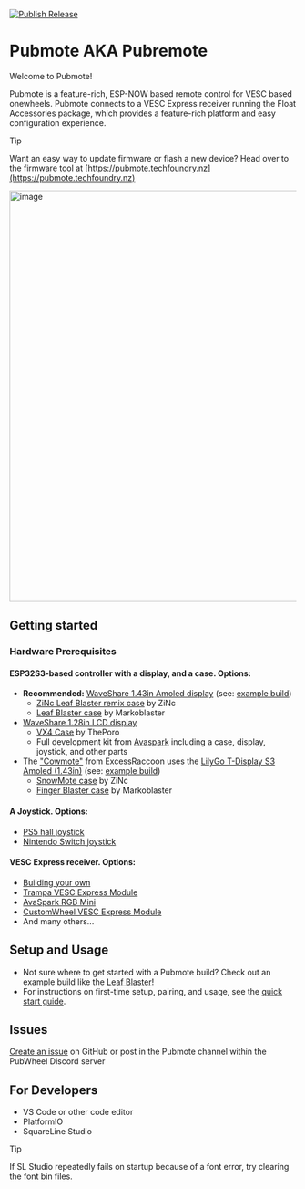 [![Publish Release](https://github.com/contactsimonwilson/PubRemote/actions/workflows/release.yml/badge.svg)](https://github.com/contactsimonwilson/PubRemote/actions/workflows/release.yml)

# Pubmote AKA Pubremote

Welcome to Pubmote!

Pubmote is a feature-rich, ESP-NOW based remote control for VESC based onewheels. Pubmote connects to a VESC Express receiver running the Float Accessories package, which provides a feature-rich platform and easy configuration experience.

> [!TIP]
> Want an easy way to update firmware or flash a new device? Head over to the firmware tool at [https://pubmote.techfoundry.nz](https://pubmote.techfoundry.nz)

<img width="787" height="721" alt="image" src="https://github.com/user-attachments/assets/419fa512-16eb-4ff9-93be-6c0b65ef92af" />


## Getting started

### Hardware Prerequisites

#### ESP32S3-based controller with a display, and a case. Options:
- **Recommended:** [WaveShare 1.43in Amoled display](https://www.waveshare.com/esp32-s3-touch-amoled-1.43.htm?sku=30106) (see: [example build](/docs/builds/leaf-blaster.md))
    - [ZiNc Leaf Blaster remix case](https://www.printables.com/model/1265591) by ZiNc
    - [Leaf Blaster case](https://www.printables.com/model/1191785) by Markoblaster
- [WaveShare 1.28in LCD display](https://www.waveshare.com/esp32-s3-touch-lcd-1.28.htm)
    - [VX4 Case](https://www.printables.com/model/835158-pubmote) by ThePoro
    - Full development kit from [Avaspark](https://avaspark.com/products/pubmote-dev-kit) including a case, display, joystick, and other parts
- The ["Cowmote"](https://cowpowersystems.com/product/1) from ExcessRaccoon uses the [LilyGo T-Display S3 Amoled (1.43in)](https://lilygo.cc/products/t-display-s3-amoled-1-64?variant=44507650556085) (see: [example build](/docs/builds/snowmote.md))
    - [SnowMote case](https://www.printables.com/model/1143449) by ZiNc
    - [Finger Blaster case](https://www.printables.com/model/1159060) by Markoblaster

#### A Joystick. Options:
- [PS5 hall joystick](https://www.aliexpress.us/item/3256806823053436.html)
- [Nintendo Switch joystick](https://vi.aliexpress.com/item/1005006746686389.html)

#### VESC Express receiver. Options:
- [Building your own](https://forum.esk8.news/t/79789/17)
- [Trampa VESC Express Module](https://trampaboards.com/vesc-express--p-34857.html)
- [AvaSpark RGB Mini](https://avaspark.com/products/avaspark-rgb-mini)
- [CustomWheel VESC Express Module](https://customwheel.shop/accesories/vesc-express-module-wifi-bt)
- And many others...

## Setup and Usage

- Not sure where to get started with a Pubmote build? Check out an example build like the [Leaf Blaster](/docs/builds/leaf-blaster.md)!
- For instructions on first-time setup, pairing, and usage, see the [quick start guide](/docs/quick-start.md).

## Issues

[Create an issue](https://github.com/contactsimonwilson/PubRemote/) on GitHub or post in the Pubmote channel within the PubWheel Discord server

## For Developers

- VS Code or other code editor
- PlatformIO
- SquareLine Studio

> [!TIP]
> If SL Studio repeatedly fails on startup because of a font error, try clearing the font bin files.
